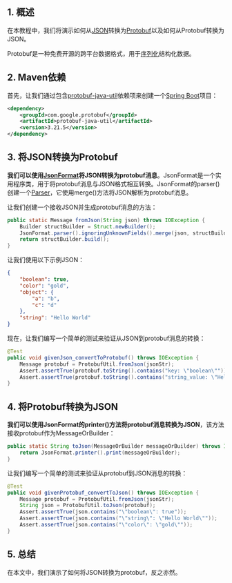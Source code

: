 ## 1. 概述

在本教程中，我们将演示如何从[JSON](https://www.baeldung.com/java-json)转换为[Protobuf](https://www.baeldung.com/google-protocol-buffer)以及如何从Protobuf转换为JSON。

Protobuf是一种免费开源的跨平台数据格式，用于[序列化](https://en.wikipedia.org/wiki/Serialization)结构化数据。

## 2. Maven依赖

首先，让我们通过包含[protobuf-java-util](https://search.maven.org/artifact/com.google.protobuf/protobuf-java-util)依赖项来创建一个[Spring Boot](https://www.baeldung.com/spring-boot)项目：

```xml
<dependency>
    <groupId>com.google.protobuf</groupId>
    <artifactId>protobuf-java-util</artifactId>
    <version>3.21.5</version>
</dependency>
```

## 3. 将JSON转换为Protobuf

**我们可以使用[JsonFormat](https://developers.google.com/protocol-buffers/docs/reference/java/com/google/protobuf/util/JsonFormat)将JSON转换为protobuf消息**。JsonFormat是一个实用程序类，用于将protobuf消息与JSON格式相互转换。JsonFormat的parser()创建一个[Parser](https://developers.google.com/protocol-buffers/docs/reference/java/com/google/protobuf/util/JsonFormat.Parser.html)，它使用merge()方法将JSON解析为protobuf消息。

让我们创建一个接收JSON并生成protobuf消息的方法：

```java
public static Message fromJson(String json) throws IOException {
    Builder structBuilder = Struct.newBuilder();
    JsonFormat.parser().ignoringUnknownFields().merge(json, structBuilder);
    return structBuilder.build();
}
```

让我们使用以下示例JSON：

```json
{
    "boolean": true,
    "color": "gold",
    "object": {
        "a": "b",
        "c": "d"
    },
    "string": "Hello World"
}
```

现在，让我们编写一个简单的测试来验证从JSON到protobuf消息的转换：

```java
@Test
public void givenJson_convertToProtobuf() throws IOException {
    Message protobuf = ProtobufUtil.fromJson(jsonStr);
    Assert.assertTrue(protobuf.toString().contains("key: \"boolean\""));
    Assert.assertTrue(protobuf.toString().contains("string_value: \"Hello World\""));
}
```

## 4. 将Protobuf转换为JSON

**我们可以使用JsonFormat的printer()方法将protobuf消息转换为JSON**，该方法接收protobuf作为MessageOrBuilder：

```java
public static String toJson(MessageOrBuilder messageOrBuilder) throws IOException {
    return JsonFormat.printer().print(messageOrBuilder);
}
```

让我们编写一个简单的测试来验证从protobuf到JSON消息的转换：

```java
@Test
public void givenProtobuf_convertToJson() throws IOException {
    Message protobuf = ProtobufUtil.fromJson(jsonStr);
    String json = ProtobufUtil.toJson(protobuf);
    Assert.assertTrue(json.contains("\"boolean\": true"));
    Assert.assertTrue(json.contains("\"string\": \"Hello World\""));
    Assert.assertTrue(json.contains("\"color\": \"gold\""));
}
```

## 5. 总结

在本文中，我们演示了如何将JSON转换为protobuf，反之亦然。